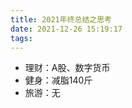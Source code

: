```yaml
---
title: 2021年终总结之思考
date: 2021-12-26 15:19:17
tags:
---
```


<!--more-->

- 理财：A股、数字货币
- 健身：减脂140斤
- 旅游：无

